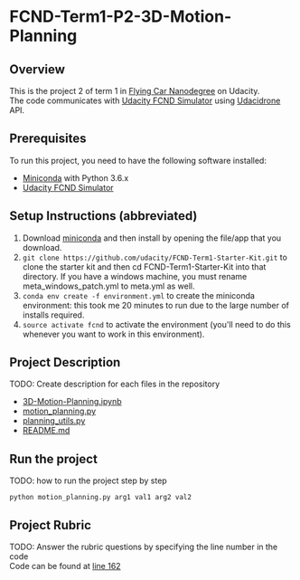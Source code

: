 # FCND-Term1-P2-3D-Motion-Planning

## Overview
This is the project 2 of term 1 in [Flying Car Nanodegree](https://www.udacity.com/course/flying-car-nanodegree--nd787) on Udacity.  
The code communicates with [Udacity FCND Simulator](https://github.com/udacity/FCND-Simulator-Releases/releases) using [Udacidrone](https://udacity.github.io/udacidrone/) API.

## Prerequisites
To run this project, you need to have the following software installed:  
- [Miniconda](https://conda.io/miniconda.html) with Python 3.6.x  
- [Udacity FCND Simulator](https://github.com/udacity/FCND-Simulator-Releases/releases)

## Setup Instructions (abbreviated)
1. Download [miniconda](https://conda.io/miniconda.html) and then install by opening the file/app that you download.  
2. `git clone https://github.com/udacity/FCND-Term1-Starter-Kit.git` to clone the starter kit and then cd FCND-Term1-Starter-Kit into that directory. If you have a windows machine, you must rename meta_windows_patch.yml to meta.yml as well.  
3. `conda env create -f environment.yml` to create the miniconda environment: this took me 20 minutes to run due to the large number of installs required.  
4. `source activate fcnd` to activate the environment (you'll need to do this whenever you want to work in this environment).

## Project Description
TODO: Create description for each files in the repository
- [3D-Motion-Planning.ipynb](./3D-Motion-Planning.ipynb)
- [motion_planning.py](./motion_planning.py)
- [planning_utils.py](./planning_utils.py)
- [README.md](./README.md)

## Run the project
TODO: how to run the project step by step  
```
python motion_planning.py arg1 val1 arg2 val2
```

## Project Rubric
TODO: Answer the rubric questions by specifying the line number in the code  
Code can be found at [line 162](./motion_planning.py#L162)
